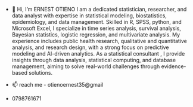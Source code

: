 - 👋 Hi, I’m ERNEST OTIENO 
  I am a dedicated statistician, researcher, and data analyst with expertise in statistical modeling, biostatistics, epidemiology, and data management. Skilled in R, SPSS, python, and Microsoft Excel, I specialize in time series analysis, survival analysis, Bayesian statistics, logistic regression, and multivariate analysis. My experience includes public health research, qualitative and quantitative analysis, and research design, with a strong focus on predictive modeling and AI-driven analytics. As a statistical consultant , I provide insights through data analysis, statistical computing, and database management, aiming to solve real-world challenges through evidence-based solutions. 

- 📫  reach me - otienoernest35@gmail
- 0798761671
  


<!---
Ernestotieno/Ernestotieno is a ✨ special ✨ repository because its `README.md` (this file) appears on your GitHub profile.
You can click the Preview link to take a look at your changes.
--->
